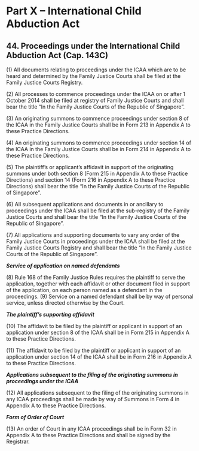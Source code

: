 # Part X – International Child Abduction Act

## 44. Proceedings under the International Child Abduction Act (Cap. 143C)

(1) All documents relating to proceedings under the ICAA which are to be heard and determined by the Family Justice Courts shall be filed at the Family Justice Courts Registry.

(2) All processes to commence proceedings under the ICAA on or after 1 October 2014 shall be filed at registry of Family Justice Courts and shall bear the title “In the Family Justice Courts of the Republic of Singapore”.

(3) An originating summons to commence proceedings under section 8 of the ICAA in the Family Justice Courts shall be in Form 213 in Appendix A to these Practice Directions.

(4) An originating summons to commence proceedings under section 14 of the ICAA in the Family Justice Courts shall be in Form 214 in Appendix A to these Practice Directions.

(5) The plaintiff’s or applicant’s affidavit in support of the originating summons under both section 8 (Form 215 in Appendix A to these Practice Directions) and section 14 (Form 216 in Appendix A to these Practice Directions) shall bear the title “In the Family Justice Courts of the Republic of Singapore”. 

(6) All subsequent applications and documents in or ancillary to proceedings under the ICAA shall be filed at the sub-registry of the Family Justice Courts and shall bear the title “In the Family Justice Courts of the Republic of Singapore”.

(7) All applications and supporting documents to vary any order of the Family Justice Courts in proceedings under the ICAA shall be filed at the Family Justice Courts Registry and shall bear the title “In the Family Justice Courts of the Republic of Singapore”.

**_Service of application on named defendants_**

(8) Rule 168 of the Family Justice Rules requires the plaintiff to serve the application, together with each affidavit or other document filed in support of the application, on each person named as a defendant in the proceedings. (9) Service on a named defendant shall be by way of personal service, unless directed otherwise by the Court.

**_The plaintiff’s supporting affidavit_**

(10) The affidavit to be filed by the plaintiff or applicant in support of an application under section 8 of the ICAA shall be in Form 215 in Appendix A to these Practice Directions. 

(11) The affidavit to be filed by the plaintiff or applicant in support of an application under section 14 of the ICAA shall be in Form 216 in Appendix A to these Practice Directions.

**_Applications subsequent to the filing of the originating summons in proceedings under the
ICAA_**

(12) All applications subsequent to the filing of the originating summons in any ICAA proceedings shall be made by way of Summons in Form 4 in Appendix A to these Practice Directions.

**_Form of Order of Court_**

(13) An order of Court in any ICAA proceedings shall be in Form 32 in Appendix A to these Practice Directions and shall be signed by the Registrar.